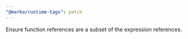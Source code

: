 ```yaml
---
"@marko/runtime-tags": patch
---
```


Ensure function references are a subset of the expression references.
